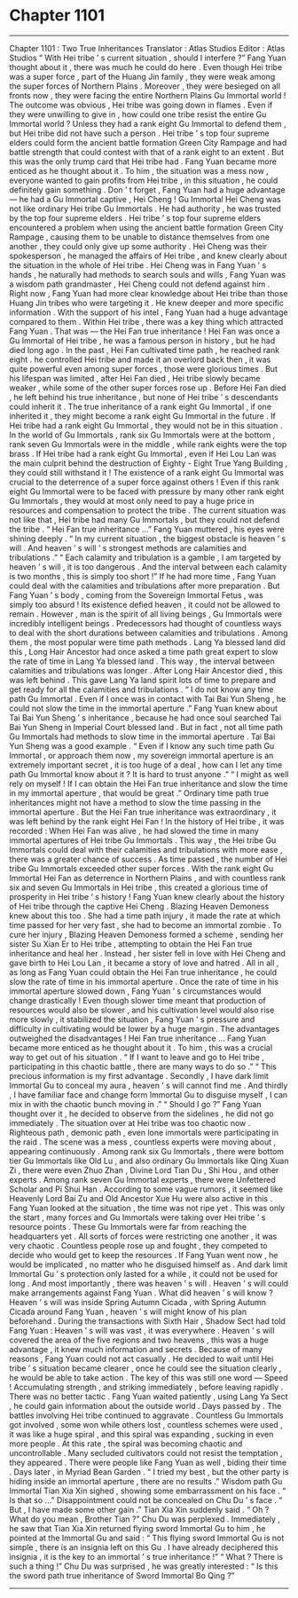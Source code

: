 
# Chapter 1101


---

Chapter 1101 : Two True Inheritances
Translator :
Atlas Studios
Editor :
Atlas Studios
“ With Hei tribe ’ s current situation , should I interfere ?” Fang Yuan thought about it , there was much he could do here .
Even though Hei tribe was a super force , part of the Huang Jin family , they were weak among the super forces of Northern Plains . Moreover , they were besieged on all fronts now , they were facing the entire Northern Plains Gu Immortal world !
The outcome was obvious , Hei tribe was going down in flames .
Even if they were unwilling to give in , how could one tribe resist the entire Gu Immortal world ?
Unless they had a rank eight Gu Immortal to defend them , but Hei tribe did not have such a person .
Hei tribe ’ s top four supreme elders could form the ancient battle formation Green City Rampage and had battle strength that could contest with that of a rank eight to an extent . But this was the only trump card that Hei tribe had .
Fang Yuan became more enticed as he thought about it . To him , the situation was a mess now , everyone wanted to gain profits from Hei tribe , in this situation , he could definitely gain something .
Don ’ t forget , Fang Yuan had a huge advantage — he had a Gu Immortal captive , Hei Cheng !
Gu Immortal Hei Cheng was not like ordinary Hei tribe Gu Immortals . He had authority , he was trusted by the top four supreme elders .
Hei tribe ’ s top four supreme elders encountered a problem when using the ancient battle formation Green City Rampage , causing them to be unable to distance themselves from one another , they could only give up some authority . Hei Cheng was their spokesperson , he managed the affairs of Hei tribe , and knew clearly about the situation in the whole of Hei tribe .
Hei Cheng was in Fang Yuan ’ s hands , he naturally had methods to search souls and wills , Fang Yuan was a wisdom path grandmaster , Hei Cheng could not defend against him .
Right now , Fang Yuan had more clear knowledge about Hei tribe than those Huang Jin tribes who were targeting it . He knew deeper and more specific information .
With the support of his intel , Fang Yuan had a huge advantage compared to them .
Within Hei tribe , there was a key thing which attracted Fang Yuan .
That was — the Hei Fan true inheritance !
Hei Fan was once a Gu Immortal of Hei tribe , he was a famous person in history , but he had died long ago .
In the past , Hei Fan cultivated time path , he reached rank eight . he controlled Hei tribe and made it an overlord back then , it was quite powerful even among super forces , those were glorious times .
But his lifespan was limited , after Hei Fan died , Hei tribe slowly became weaker , while some of the other super forces rose up .
Before Hei Fan died , he left behind his true inheritance , but none of Hei tribe ’ s descendants could inherit it .
The true inheritance of a rank eight Gu Immortal , if one inherited it , they might become a rank eight Gu Immortal in the future .
If Hei tribe had a rank eight Gu Immortal , they would not be in this situation .
In the world of Gu Immortals , rank six Gu Immortals were at the bottom , rank seven Gu Immortals were in the middle , while rank eights were the top brass .
If Hei tribe had a rank eight Gu Immortal , even if Hei Lou Lan was the main culprit behind the destruction of Eighty - Eight True Yang Building , they could still withstand it ! The existence of a rank eight Gu Immortal was crucial to the deterrence of a super force against others !
Even if this rank eight Gu Immortal were to be faced with pressure by many other rank eight Gu Immortals , they would at most only need to pay a huge price in resources and compensation to protect the tribe .
The current situation was not like that , Hei tribe had many Gu Immortals , but they could not defend the tribe .
“ Hei Fan true inheritance …” Fang Yuan muttered , his eyes were shining deeply .
“ In my current situation , the biggest obstacle is heaven ’ s will . And heaven ’ s will ’ s strongest methods are calamities and tribulations .”
“ Each calamity and tribulation is a gamble , I am targeted by heaven ’ s will , it is too dangerous . And the interval between each calamity is two months , this is simply too short !”
If he had more time , Fang Yuan could deal with the calamities and tribulations after more preparation .
But Fang Yuan ’ s body , coming from the Sovereign Immortal Fetus , was simply too absurd ! Its existence defied heaven , it could not be allowed to remain .
However , man is the spirit of all living beings , Gu Immortals were incredibly intelligent beings . Predecessors had thought of countless ways to deal with the short durations between calamities and tribulations .
Among them , the most popular were time path methods .
Lang Ya blessed land did this , Long Hair Ancestor had once asked a time path great expert to slow the rate of time in Lang Ya blessed land . This way , the interval between calamities and tribulations was longer .
After Long Hair Ancestor died , this was left behind . This gave Lang Ya land spirit lots of time to prepare and get ready for all the calamities and tribulations .
“ I do not know any time path Gu Immortal . Even if I once was in contact with Tai Bai Yun Sheng , he could not slow the time in the immortal aperture .”
Fang Yuan knew about Tai Bai Yun Sheng ’ s inheritance , because he had once soul searched Tai Bai Yun Sheng in Imperial Court blessed land . But in fact , not all time path Gu Immortals had methods to slow time in the immortal aperture . Tai Bai Yun Sheng was a good example .
“ Even if I know any such time path Gu Immortal , or approach them now , my sovereign immortal aperture is an extremely important secret , it is too huge of a deal , how can I let any time path Gu Immortal know about it ? It is hard to trust anyone .”
“ I might as well rely on myself ! If I can obtain the Hei Fan true inheritance and slow the time in my immortal aperture , that would be great .”
Ordinary time path true inheritances might not have a method to slow the time passing in the immortal aperture .
But the Hei Fan true inheritance was extraordinary , it was left behind by the rank eight Hei Fan !
In the history of Hei tribe , it was recorded : When Hei Fan was alive , he had slowed the time in many immortal apertures of Hei tribe Gu Immortals . This way , the Hei tribe Gu Immortals could deal with their calamities and tribulations with more ease , there was a greater chance of success . As time passed , the number of Hei tribe Gu Immortals exceeded other super forces .
With the rank eight Gu Immortal Hei Fan as deterrence in Northern Plains , and with countless rank six and seven Gu Immortals in Hei tribe , this created a glorious time of prosperity in Hei tribe ’ s history !
Fang Yuan knew clearly about the history of Hei tribe through the captive Hei Cheng .
Blazing Heaven Demoness knew about this too . She had a time path injury , it made the rate at which time passed for her very fast , she had to become an immortal zombie .
To cure her injury , Blazing Heaven Demoness formed a scheme , sending her sister Su Xian Er to Hei tribe , attempting to obtain the Hei Fan true inheritance and heal her . Instead , her sister fell in love with Hei Cheng and gave birth to Hei Lou Lan , it became a story of love and hatred .
All in all , as long as Fang Yuan could obtain the Hei Fan true inheritance , he could slow the rate of time in his immortal aperture .
Once the rate of time in his immortal aperture slowed down , Fang Yuan ’ s circumstances would change drastically !
Even though slower time meant that production of resources would also be slower , and his cultivation level would also rise more slowly , it stabilized the situation , Fang Yuan ’ s pressure and difficulty in cultivating would be lower by a huge margin . The advantages outweighed the disadvantages !
Hei Fan true inheritance …
Fang Yuan became more enticed as he thought about it .
To him , this was a crucial way to get out of his situation .
“ If I want to leave and go to Hei tribe , participating in this chaotic battle , there are many ways to do so .”
“ This precious information is my first advantage . Secondly , I have dark limit Immortal Gu to conceal my aura , heaven ’ s will cannot find me . And thirdly , I have familiar face and change form Immortal Gu to disguise myself , I can mix in with the chaotic bunch moving in .”
“ Should I go ?”
Fang Yuan thought over it , he decided to observe from the sidelines , he did not go immediately .
The situation over at Hei tribe was too chaotic now .
Righteous path , demonic path , even lone immortals were participating in the raid .
The scene was a mess , countless experts were moving about , appearing continuously .
Among rank six Gu Immortals , there were bottom tier Gu Immortals like Old Lu , and also ordinary Gu Immortals like Qing Xuan Zi , there were even Zhuo Zhan , Divine Lord Tian Du , Shi Hou , and other experts . Among rank seven Gu Immortal experts , there were Unfettered Scholar and Pi Shui Han . According to some vague rumors , it seemed like Heavenly Lord Bai Zu and Old Ancestor Xue Hu were also active in this .
Fang Yuan looked at the situation , the time was not ripe yet .
This was only the start , many forces and Gu Immortals were taking over Hei tribe ’ s resource points . These Gu Immortals were far from reaching the headquarters yet .
All sorts of forces were restricting one another , it was very chaotic . Countless people rose up and fought , they competed to decide who would get to keep the resources .
If Fang Yuan went now , he would be implicated , no matter who he disguised himself as .
And dark limit Immortal Gu ’ s protection only lasted for a while , it could not be used for long .
And most importantly , there was heaven ’ s will .
Heaven ’ s will could make arrangements against Fang Yuan .
What did heaven ’ s will know ?
Heaven ’ s will was inside Spring Autumn Cicada , with Spring Autumn Cicada around Fang Yuan , heaven ’ s will might know of his plan beforehand .
During the transactions with Sixth Hair , Shadow Sect had told Fang Yuan : Heaven ’ s will was vast , it was everywhere .
Heaven ’ s will covered the area of the five regions and two heavens , this was a huge advantage , it knew much information and secrets .
Because of many reasons , Fang Yuan could not act casually .
He decided to wait until Hei tribe ’ s situation became clearer , once he could see the situation clearly , he would be able to take action .
The key of this was still one word — Speed !
Accumulating strength , and striking immediately , before leaving rapidly .
There was no better tactic .
Fang Yuan waited patiently , using Lang Ya Sect , he could gain information about the outside world .
Days passed by .
The battles involving Hei tribe continued to aggravate . Countless Gu Immortals got involved , some won while others lost , countless schemes were used , it was like a huge spiral , and this spiral was expanding , sucking in even more people . At this rate , the spiral was becoming chaotic and uncontrollable .
Many secluded cultivators could not resist the temptation , they appeared .
There were people like Fang Yuan as well , biding their time .
Days later , in Myriad Bean Garden .
“ I tried my best , but the other party is hiding inside an immortal aperture , there are no results .” Wisdom path Gu Immortal Tian Xia Xin sighed , showing some embarrassment on his face .
“ Is that so …” Disappointment could not be concealed on Chu Du ’ s face .
“ But , I have made some other gain .” Tian Xia Xin suddenly said .
“ Oh ? What do you mean , Brother Tian ?” Chu Du was perplexed .
Immediately , he saw that Tian Xia Xin returned flying sword Immortal Gu to him , he pointed at the Immortal Gu and said : “ This flying sword Immortal Gu is not simple , there is an insignia left on this Gu . I have already deciphered this insignia , it is the key to an immortal ’ s true inheritance !”
“ What ? There is such a thing !” Chu Du was surprised , he was greatly interested : “ Is this the sword path true inheritance of Sword Immortal Bo Qing ?”

---

